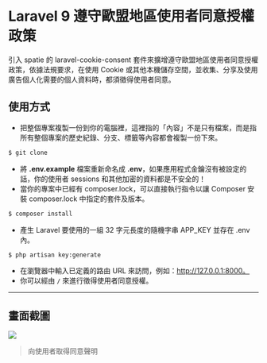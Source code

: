 # Laravel 9 遵守歐盟地區使用者同意授權政策

引入 spatie 的 laravel-cookie-consent 套件來擴增遵守歐盟地區使用者同意授權政策，依據法規要求，在使用 Cookie 或其他本機儲存空間，並收集、分享及使用廣告個人化需要的個人資料時，都須徵得使用者同意。

## 使用方式
- 把整個專案複製一份到你的電腦裡，這裡指的「內容」不是只有檔案，而是指所有整個專案的歷史紀錄、分支、標籤等內容都會複製一份下來。
```sh
$ git clone
```
- 將 __.env.example__ 檔案重新命名成 __.env__，如果應用程式金鑰沒有被設定的話，你的使用者 sessions 和其他加密的資料都是不安全的！
- 當你的專案中已經有 composer.lock，可以直接執行指令以讓 Composer 安裝 composer.lock 中指定的套件及版本。
```sh
$ composer install
```
- 產生 Laravel 要使用的一組 32 字元長度的隨機字串 APP_KEY 並存在 .env 內。
```sh
$ php artisan key:generate
```
- 在瀏覽器中輸入已定義的路由 URL 來訪問，例如：http://127.0.0.1:8000。
- 你可以經由 `/` 來進行徵得使用者同意授權。

----

## 畫面截圖
![](https://i.imgur.com/nDj0URZ.png)
> 向使用者取得同意聲明